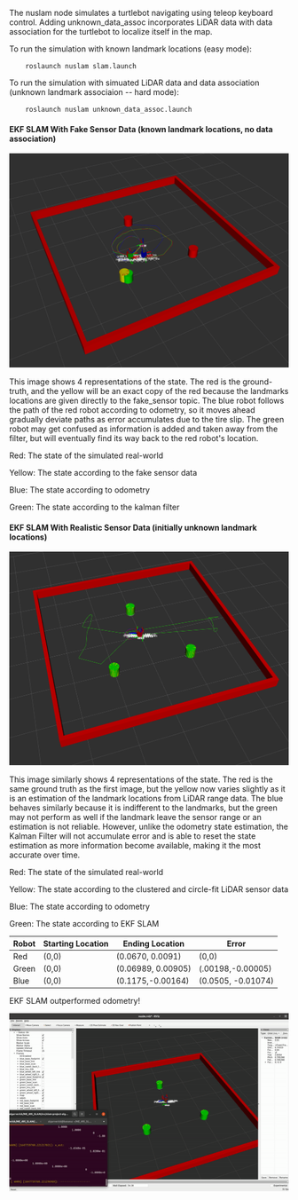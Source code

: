 The nuslam node simulates a turtlebot navigating using teleop keyboard control. Adding unknown_data_assoc incorporates LiDAR data with data association for the turtlebot to localize itself in the map. 

To run the simulation with known landmark locations (easy mode):

        roslaunch nuslam slam.launch

To run the simulation with simuated LiDAR data and data association (unknown landmark associaion -- hard mode):

        roslaunch nuslam unknown_data_assoc.launch

#### EKF SLAM With Fake Sensor Data (known landmark locations, no data association)
![SLAM Demo](img/Kalman_Filter.png)

This image shows 4 representations of the state. The red is the ground-truth, and the yellow will be an exact copy of the red because the landmarks locations are given directly to the fake_sensor topic. The blue robot follows the path of the red robot according to odometry, so it moves ahead gradually deviate paths as error accumulates due to the tire slip. The green robot may get confused as information is added and taken away from the filter, but will eventually find its way back to the red robot's location.

Red: The state of the simulated real-world 

Yellow: The state according to the fake sensor data

Blue: The state according to odometry 

Green: The state according to the kalman filter

#### EKF SLAM With Realistic Sensor Data (initially unknown landmark locations)

![SLAM Demo](img/data_assoc.png)

This image similarly shows 4 representations of the state. The red is the same ground truth as the first image, but the yellow now varies slightly as it is an estimation of the landmark locations from LiDAR range data. The blue behaves similarly because it is indifferent to the landmarks, but the green may not perform as well if the landmark leave the sensor range or an estimation is not reliable. However, unlike the odometry state estimation, the Kalman Filter will not accumulate error and is able to reset the state estimation as more information become available, making it the most accurate over time.

Red: The state of the simulated real-world 

Yellow: The state according to the clustered and circle-fit LiDAR sensor data

Blue: The state according to odometry 

Green: The state according to EKF SLAM

|Robot|Starting Location|Ending Location|Error| 
|---------|----------|---------|-----|
|Red| (0,0) | (0.0670, 0.0091) | (0,0)
|Green| (0,0) | (0.06989, 0.00905) | (.00198,-0.00005)
|Blue| (0,0) | (0.1175,-0.00164) | (0.0505, -0.01074)

EKF SLAM outperformed odometry! 

![SLAM Demo](img/final_demo.gif)
